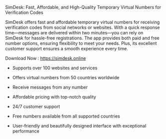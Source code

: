 SimDesk: Fast, Affordable, and High-Quality Temporary Virtual Numbers for Verification Codes



SimDesk offers fast and affordable temporary virtual numbers for receiving verification codes from social networks or websites. With a quick response time—messages are delivered within two minutes—you can rely on SimDesk for hassle-free registrations. The app provides both paid and free number options, ensuring flexibility to meet your needs. Plus, its excellent customer support ensures a smooth experience every time.

Download Now : https://simdesk.online


* Supports over 100 websites and services

* Offers virtual numbers from 50 countries worldwide

* Receive messages from any number

* Affordable pricing with top-notch quality

* 24/7 customer support

* Free numbers available from all supported countries

* User-friendly and beautifully designed interface with exceptional performance
